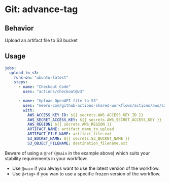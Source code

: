 # Git: advance-tag

## Behavior

Upload an artifact file to S3 bucket

## Usage

```yaml
jobs:
  upload_to_s3:
    runs-on: "ubuntu-latest"
    steps:
      - name: "Checkout Code"
        uses: "actions/checkout@v3"

      - name: "Upload OpenAPI file to S3"
        uses: "meero-com/github-actions-shared-workflows/actions/aws/s3-upload-artifact@main"
        with:
          AWS_ACCESS_KEY_ID: ${{ secrets.AWS_ACCESS_KEY_ID }}
          AWS_SECRET_ACCESS_KEY: ${{ secrets.AWS_SECRET_ACCESS_KEY }}
          AWS_REGION: ${{ secrets.AWS_REGION }}
          ARTIFACT_NAME: artifact_name_to_upload
          ARTIFACT_FILE_NAME: artifact_file.ext
          S3_BUCKET_NAME: ${{ secrets.S3_BUCKET_NAME }}
          S3_OBJECT_FILENAME: destination_filename.ext
```

Beware of using a `@ref` (`@main` in the example above) which suits your stability requirements in your workflow:

* Use `@main` if you always want to use the latest version of the workflow.
* Use `@<tag>` if you wan to use a specific frozen version of the workflow.
